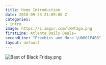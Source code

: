 ```yaml
---
title: Home Introduction
date: 2018-09-23 21:09:00 Z
categories:
- intro
image: https://i.imgur.com/lkHT3ga.png
firstLine: Atlanta Daily Deals—
secondLine: "Freebies and More \U0001F4B8"
layout: default
---
```


![Best of Black Friday.png](/uploads/Best%20of%20Black%20Friday.png)